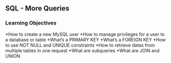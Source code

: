 ## SQL - More Queries

### Learning Objectives

*How to create a new MySQL user
*How to manage privileges for a user to a database or table
*What’s a PRIMARY KEY
*What’s a FOREIGN KEY
*How to use NOT NULL and UNIQUE constraints
*How to retrieve datas from multiple tables in one request
*What are subqueries
*What are JOIN and UNION
